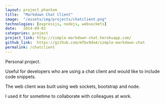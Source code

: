 ```yaml
---
layout: project_phantom
title:  "Markdown Chat Client"
image:  "/assets/img/projects/chatclient.png"
technologies: [expressjs, nodejs, websockets]
date:   2014-09-01
categories: project
project_link: http://simple-markdown-chat.herokuapp.com/
github_link:  https://github.com/mfbx9da4/simple-markdown-chat
permalink: /chatclient
---
```



Personal project.

Useful for developers who are using a chat client and would like to include code snippets.

The web client was built using web sockets, bootstrap and node.

I used it for sometime to collaborate with colleagues at work.

